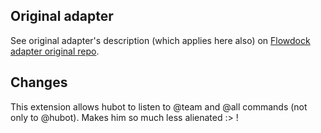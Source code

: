 ## Original adapter

See original adapter's description (which applies here also) on [Flowdock adapter original repo](https://github.com/flowdock/hubot-flowdock).

## Changes

This extension allows hubot to listen to @team and @all commands (not only to @hubot). Makes him so much less alienated :> !
